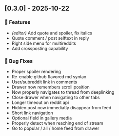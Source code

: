 ## [0.3.0] - 2025-10-22

### 🚀 Features

- *(editor)* Add quote and spoiler, fix italics
- Quote comment / post selftext in reply
- Right side menu for multireddits
- Add crossposting capability

### 🐛 Bug Fixes

- Proper spoiler rendering
- Re-enable github flavored md syntax
- User/subreddit link in comments
- Drawer now remembers scroll position
- Now properly navigates to thread from deeplinking
- Close drawer when navigating to other tabs
- Longer timeout on reddit api
- Hidden post now immediatly disappear from feed
- Short link navigation
- Optional field in gallery media
- Properly detect when reaching end of stream
- Go to popular / all / home feed from drawer

